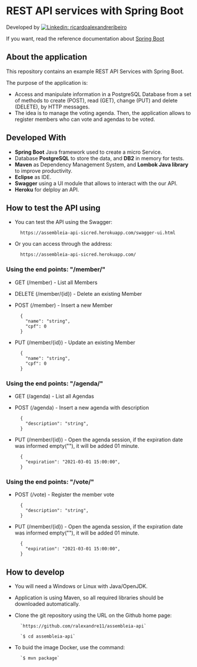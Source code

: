 
# REST API services with Spring Boot

Developed by [![Linkedin: ricardoalexandreribeiro](https://img.shields.io/badge/-Ricardo%20Ribeiro-blue?style=flat-square&logo=Linkedin&logoColor=white&link=https://www.linkedin.com/in/ricardoalexandreribeiro/)](https://www.linkedin.com/in/ricardoalexandreribeiro/)

If you want, read the reference documentation about [Spring Boot](https://docs.spring.io/spring-boot/docs/current/reference/htmlsingle/)

## About the application

This repository contains an example REST API Services with Spring Boot.

The purpose of the application is:
* Access and manipulate information in a PostgreSQL Database from a set of methods to create (POST), read (GET), change (PUT) and delete (DELETE), by HTTP messages.
* The idea is to manage the voting agenda. Then, the application allows to register members who can vote and agendas to be voted.


## Developed With

* **Spring Boot** Java framework used to create a micro Service.
* Database **PostgreSQL** to store the data, and **DB2** in memory for tests.
* **Maven** as Dependency Management System, and **Lombok Java library** to improve productivity.
* **Eclipse** as IDE.
* **Swagger** using a UI module that allows to interact with the our API. 
* **Heroku** for delploy an API.


## How to test the API using 

- You can test the API using the Swagger:

		https://assembleia-api-sicred.herokuapp.com/swagger-ui.html

- Or you can access through the address:

		https://assembleia-api-sicred.herokuapp.com/
		
### Using the end points: "/member/"


* GET (/member) - List all Members


* DELETE (/member/{id}) - Delete an existing Member

		
* POST (/member) - Insert a new Member
		
		{
		  "name": "string",
		  "cpf": 0
		}
		
* PUT (/member/{id}) - Update an existing Member
		
		{
		  "name": "string",
		  "cpf": 0
		}

### Using the end points: "/agenda/"


* GET (/agenda) - List all Agendas


* POST (/agenda) - Insert a new agenda with description
		
		{
		  "description": "string",
		}
		
* PUT (/member/{id}) - Open the agenda session, if the expiration date was informed empty(""), it will be added 01 minute.
		
		{
		  "expiration": "2021-03-01 15:00:00",
		}

### Using the end points: "/vote/"


* POST (/vote) - Register the member vote
		
		{
		  "description": "string",
		}
		
* PUT (/member/{id}) - Open the agenda session, if the expiration date was informed empty(""), it will be added 01 minute.
		
		{
		  "expiration": "2021-03-01 15:00:00",
		}
		
		
## How to develop
* You will need a Windows or Linux with Java/OpenJDK.
* Application is using Maven, so all required libraries should be downloaded automatically.
* Clone the git repository using the URL on the Github home page:

		`https://github.com/ralexandre11/assembleia-api`

		`$ cd assembleia-api`

* To buid the image Docker, use the command:

		`$ mvn package`

